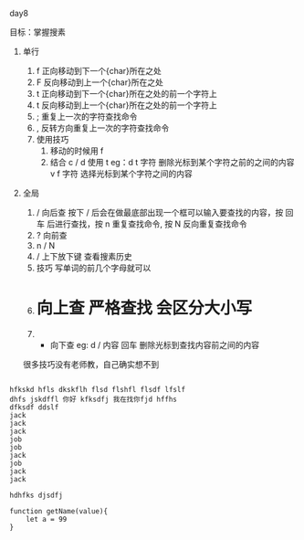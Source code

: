 <!--
 * @Author: hly
 * @Date: 2022-07-09 21:21:48
 * @LastEditors: hly
 * @LastEditTime: 2022-07-09 22:14:36
 * @Description:
-->
day8

目标：掌握搜素

1. 单行
    1. f 正向移动到下一个{char}所在之处
    2. F 反向移动到上一个{char}所在之处
    3. t 正向移动到下一个{char}所在之处的前一个字符上
    4. t 反向移动到上一个{char}所在之处的前一个字符上
    5. ; 重复上一次的字符查找命令
    6. , 反转方向重复上一次的字符查找命令
    7. 使用技巧
        1. 移动的时候用 f
        2. 结合 c / d  使用 t
            eg：d t 字符 删除光标到某个字符之前的之间的内容
                v f 字符 选择光标到某个字符之间的内容

2. 全局
    1. / 向后查
        按下 / 后会在做最底部出现一个框可以输入要查找的内容，按 回车 后进行查找，按 n 重复查找命令, 按 N 反向重复查找命令
    2. ? 向前查
    3. n / N
    4. / 上下放下键 查看搜素历史
    5. 技巧 写单词的前几个字母就可以
    6. # 向上查 严格查找 会区分大小写
    7. * 向下查
    eg: d / 内容 回车 删除光标到查找内容前之间的内容


    很多技巧没有老师教，自己确实想不到

```

hfkskd hfls dkskflh flsd flshfl flsdf lfslf
dhfs jskdffl 你好 kfksdfj 我在找你fjd hffhs
dfksdf ddslf
jack
jack
jack
job
job
jack
job
jack
jack

hdhfks djsdfj

function getName(value){
    let a = 99
}

```